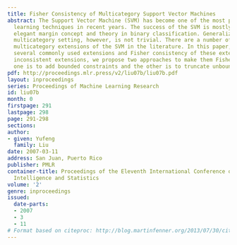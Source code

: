 ```yaml
---
title: Fisher Consistency of Multicategory Support Vector Machines
abstract: The Support Vector Machine (SVM) has become one of the most popular machine
  learning techniques in recent years. The success of the SVM is mostly due to its
  elegant margin concept and theory in binary classification. Generalization to the
  multicategory setting, however, is not trivial. There are a number of different
  multicategory extensions of the SVM in the literature. In this paper, we review
  several commonly used extensions and Fisher consistency of these extensions. For
  inconsistent extensions, we propose two approaches to make them Fisher consistent,
  one is to add bounded constraints and the other is to truncate unbounded hinge losses.
pdf: http://proceedings.mlr.press/v2/liu07b/liu07b.pdf
layout: inproceedings
series: Proceedings of Machine Learning Research
id: liu07b
month: 0
firstpage: 291
lastpage: 298
page: 291-298
sections: 
author:
- given: Yufeng
  family: Liu
date: 2007-03-11
address: San Juan, Puerto Rico
publisher: PMLR
container-title: Proceedings of the Eleventh International Conference on Artificial
  Intelligence and Statistics
volume: '2'
genre: inproceedings
issued:
  date-parts:
  - 2007
  - 3
  - 11
# Format based on citeproc: http://blog.martinfenner.org/2013/07/30/citeproc-yaml-for-bibliographies/
---
```

